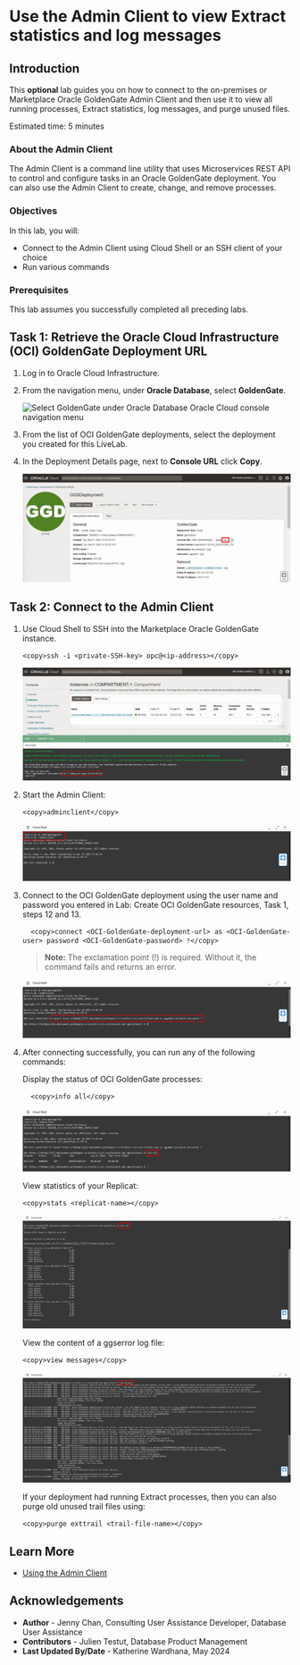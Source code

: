 # Use the Admin Client to view Extract statistics and log messages

## Introduction

This **optional** lab guides you on how to connect to the on-premises or Marketplace Oracle GoldenGate Admin Client and then use it to view all running processes, Extract statistics, log messages, and purge unused files.

Estimated time: 5 minutes

### About the Admin Client
The Admin Client is a command line utility that uses Microservices REST API to control and configure tasks in an Oracle GoldenGate deployment. You can also use the Admin Client to create, change, and remove processes.

### Objectives

In this lab, you will:
* Connect to the Admin Client using Cloud Shell or an SSH client of your choice
* Run various commands

### Prerequisites

This lab assumes you successfully completed all preceding labs.

## Task 1: Retrieve the Oracle Cloud Infrastructure (OCI) GoldenGate Deployment URL

1.  Log in to Oracle Cloud Infrastructure.

2.  From the navigation menu, under **Oracle Database**, select **GoldenGate**.

    ![Select GoldenGate under Oracle Database Oracle Cloud console navigation menu](https://oracle-livelabs.github.io/goldengate/ggs-common/create/images/database-goldengate.png " ")

3.  From the list of OCI GoldenGate deployments, select the deployment you created for this LiveLab.

4.  In the Deployment Details page, next to **Console URL** click **Copy**.

    ![Copy the console URL from the deployment details page](images/01-04-consoleurl.png " ")

## Task 2: Connect to the Admin Client

1.  Use Cloud Shell to SSH into the Marketplace Oracle GoldenGate instance.

    ```
    <copy>ssh -i <private-SSH-key> opc@<ip-address></copy>
    ```

    ![SSH command in Cloud Shell](images/02-01-sshkey.png " ")

2.  Start the Admin Client:

    ```
    <copy>adminclient</copy>
    ```

    ![Enter command to run Admin Client](images/02-02-adminclient.png " ")

3.  Connect to the OCI GoldenGate deployment using the user name and password you entered in Lab: Create OCI GoldenGate resources, Task 1, steps 12 and 13.

    ```
      <copy>connect <OCI-GoldenGate-deployment-url> as <OCI-GoldenGate-user> password <OCI-GoldenGate-password> !</copy>
    ```
    > **Note:** The exclamation point (!) is required. Without it, the command fails and returns an error.

    ![Enter connect command into Cloud Shell as described in Step 3.](images/02-03-connect.png " ")

4.  After connecting successfully, you can run any of the following commands:

    Display the status of OCI GoldenGate processes:
    ```
      <copy>info all</copy>
    ```

    ![info all command displays status for OCI GoldenGate processes](images/02-04a-infoall.png " ")

    View statistics of your Replicat:
    ```
    <copy>stats <replicat-name></copy>
    ```

    ![stats command displays statistics of process](images/02-04b-stats.png " ")

    View the content of a ggserror log file:
    ```
    <copy>view messages</copy>
    ```

    ![view message command displays ggserror log file](images/02-04c-view.png " ")

    If your deployment had running Extract processes, then you can also purge old unused trail files using:
    ```
    <copy>purge exttrail <trail-file-name></copy>
    ```

## Learn More
* [Using the Admin Client](https://docs.oracle.com/en/middleware/goldengate/core/21.1/admin/getting-started-oracle-goldengate-process-interfaces.html#GUID-84B33389-0594-4449-BF1A-A496FB1EDB29)

## Acknowledgements
* **Author** - Jenny Chan, Consulting User Assistance Developer, Database User Assistance
* **Contributors** -  Julien Testut, Database Product Management
* **Last Updated By/Date** - Katherine Wardhana, May 2024
